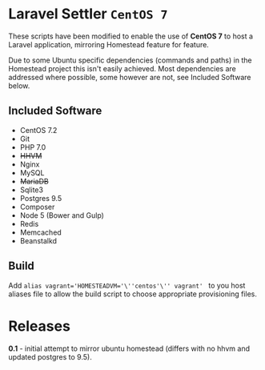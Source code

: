 # Laravel Settler `CentOS 7`

These scripts have been modified to enable the use of __CentOS 7__ to host a Laravel application, mirroring Homestead feature for feature.

Due to some Ubuntu specific dependencies (commands and paths) in the Homestead project this isn't easily achieved.
Most dependencies are addressed where possible, some however are not, see Included Software below.

## Included Software

* CentOS 7.2
* Git
* PHP 7.0
* ~~HHVM~~
* Nginx
* MySQL
* ~~MariaDB~~
* Sqlite3
* Postgres 9.5
* Composer
* Node 5 (Bower and Gulp)
* Redis
* Memcached
* Beanstalkd

## Build

Add `alias vagrant='HOMESTEADVM='\''centos'\'' vagrant' ` to you host aliases file to allow the build script to choose 
appropriate provisioning files.

# Releases

__0.1__ - initial attempt to mirror ubuntu homestead (differs with no hhvm and updated postgres to 9.5).